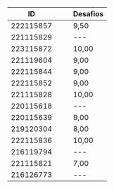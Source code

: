 | ID        	|   	|   	| Desafios 	|
|-----------	|---	|---	|----------	|
| 222115857 	|   	|   	| 9,50     	|
| 221115829 	|   	|   	| ---      	|
| 223115872 	|   	|   	| 10,00    	|
| 221119604 	|   	|   	| 9,00     	|
| 222115844 	|   	|   	| 9,00     	|
| 222115852 	|   	|   	| 9,00     	|
| 221115828 	|   	|   	| 10,00    	|
| 220115618 	|   	|   	| ---      	|
| 220115639 	|   	|   	| 9,00     	|
| 219120304 	|   	|   	| 8,00     	|
| 222115836 	|   	|   	| 10,00    	|
| 216119794 	|   	|   	| ---      	|
| 221115821 	|   	|   	| 7,00     	|
| 216126773 	|   	|   	| ---      	|
